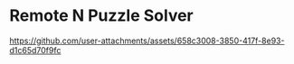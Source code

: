 # Remote N Puzzle Solver
 



https://github.com/user-attachments/assets/658c3008-3850-417f-8e93-d1c65d70f9fc

